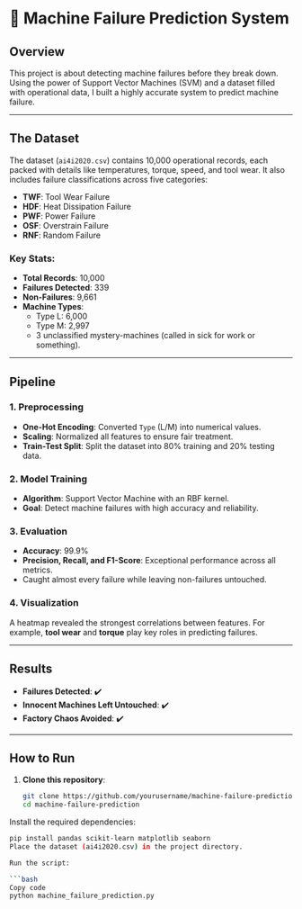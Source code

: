 # 🎢 Machine Failure Prediction System

## Overview
This project is about detecting machine failures before they break down. Using the power of Support Vector Machines (SVM) and a dataset filled with operational data, I built a highly accurate system to predict machine failure.

---

## The Dataset
The dataset (`ai4i2020.csv`) contains 10,000 operational records, each packed with details like temperatures, torque, speed, and tool wear. It also includes failure classifications across five categories:

- **TWF**: Tool Wear Failure  
- **HDF**: Heat Dissipation Failure  
- **PWF**: Power Failure  
- **OSF**: Overstrain Failure  
- **RNF**: Random Failure  

### Key Stats:
- **Total Records**: 10,000  
- **Failures Detected**: 339  
- **Non-Failures**: 9,661  
- **Machine Types**:  
  - Type L: 6,000  
  - Type M: 2,997  
  - 3 unclassified mystery-machines (called in sick for work or something).  

---

## Pipeline

### 1. Preprocessing
- **One-Hot Encoding**: Converted `Type` (L/M) into numerical values.  
- **Scaling**: Normalized all features to ensure fair treatment.  
- **Train-Test Split**: Split the dataset into 80% training and 20% testing data.  

### 2. Model Training
- **Algorithm**: Support Vector Machine with an RBF kernel.  
- **Goal**: Detect machine failures with high accuracy and reliability.  

### 3. Evaluation
- **Accuracy**: 99.9%  
- **Precision, Recall, and F1-Score**: Exceptional performance across all metrics.  
- Caught almost every failure while leaving non-failures untouched.  

### 4. Visualization
A heatmap revealed the strongest correlations between features. For example, **tool wear** and **torque** play key roles in predicting failures.

---

## Results

- **Failures Detected**: ✔️  
- **Innocent Machines Left Untouched**: ✔️  
- **Factory Chaos Avoided**: ✔️  

---

## How to Run

1. **Clone this repository**:
   ```bash
   git clone https://github.com/yourusername/machine-failure-prediction.git
   cd machine-failure-prediction
Install the required dependencies:

```bash
pip install pandas scikit-learn matplotlib seaborn
Place the dataset (ai4i2020.csv) in the project directory.

Run the script:

```bash
Copy code
python machine_failure_prediction.py
